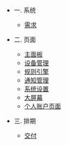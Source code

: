 - 一. 系统 

    - [需求](product/target.md)

- 二. 页面

    - [主面板](demand/zhu_mian_ban.md)
    - [设备管理](demand/she_bei_guan_li.md)
    - [规则引擎](demand/gui_ze_yin_qing.md)
    - [通知管理](demand/tong_zhi_guan_li.md)
    - [系统设置](demand/xi_tong_she_zhi.md)
    - [大屏幕](demand/da_ping_mu.md)
    - [个人账户页面]()

- 三. 排期

    - [交付](deadline/deadline1.md)